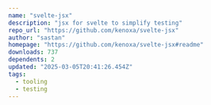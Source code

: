 ```yaml
---
name: "svelte-jsx"
description: "jsx for svelte to simplify testing"
repo_url: "https://github.com/kenoxa/svelte-jsx"
author: "sastan"
homepage: "https://github.com/kenoxa/svelte-jsx#readme"
downloads: 737
dependents: 2
updated: "2025-03-05T20:41:26.454Z"
tags: 
  - tooling
  - testing
---
```

